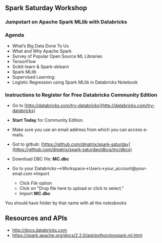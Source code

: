 
## Spark Saturday Workshop

### Jumpstart on Apache Spark MLlib with Databricks

### Agenda

* What’s Big Data Done To Us
* What and Why Apache Spark
* Survey of Popular Open Source ML Libraries
* TensorFlow
* Scikit-learn & Spark-sklearn
* Spark MLlib 
* Supervised Learning: 
* Logistic Regression using Spark MLlib in Databricks Notebook

### Instructions to Register for Free Databricks Community Edition

* Go to [http://databricks.com/try-databricks](http://databricks.com/try-databricks)

*  **Start Today** for Community Edition.

* Make sure you use an email address from which you can access e-mails.

* Got to gitbub: [https://github.com/dmatrix/spark-saturday](https://github.com/dmatrix/spark-saturday/dbcs/mc/dbcs)

* Download DBC file: **MC.dbc**

* Go to your Databricks-->Workspace->Users->your_account@your-emal.com->Import

	* Click *File* option
 	* Click on "Drop file here to upload or click to select."
	* Import **MC.dbc**

 You should have folder by that name with all the notesbooks


## Resources and APIs
* http://docs.databricks.com
* https://spark.apache.org/docs/2.2.0/api/python/pyspark.ml.html



